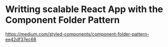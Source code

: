 # Writting scalable React App with the Component Folder Pattern

https://medium.com/styled-components/component-folder-pattern-ee42df37ec68